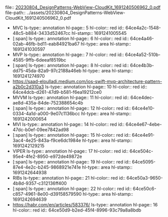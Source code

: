 file:: [20230804_DesignPatterns-WebView-CloudKit_1691240506962_0.pdf](../assets/20230804_DesignPatterns-WebView-CloudKit_1691240506962_0.pdf)
file-path:: ../assets/20230804_DesignPatterns-WebView-CloudKit_1691240506962_0.pdf

- MVC
  ls-type:: annotation
  hl-page:: 5
  hl-color:: red
  id:: 64ce4a2c-1548-48c5-b884-3433d52467cc
  hl-stamp:: 1691241005545
- [:span]
  ls-type:: annotation
  hl-page:: 6
  hl-color:: red
  id:: 64ce4a46-02ab-46fb-bd11-eab84921ba67
  hl-type:: area
  hl-stamp:: 1691241030597
- MVP
  ls-type:: annotation
  hl-page:: 7
  hl-color:: red
  id:: 64ce4a52-510b-4585-9ffb-6deeaf8519bc
- [:span]
  ls-type:: annotation
  hl-page:: 8
  hl-color:: red
  id:: 64ce4b3b-dd75-45da-82a9-97c2188a46eb
  hl-type:: area
  hl-stamp:: 1691241274970
- https://saad-eloulladi.medium.com/ios-swift-mvp-architecture-pattern-a2b0c2d310a3
  ls-type:: annotation
  hl-page:: 10
  hl-color:: red
  id:: 64ce4dcb-d261-47d9-b581-f6ea19212ce0
- MVVM
  ls-type:: annotation
  hl-page:: 11
  hl-color:: red
  id:: 64ce4dec-ae8d-435a-84de-752388654c4b
- [:span]
  ls-type:: annotation
  hl-page:: 12
  hl-color:: red
  id:: 64ce4e10-0334-4a1d-a000-9e07c1136bcc
  hl-type:: area
  hl-stamp:: 1691242000654
- MVI
  ls-type:: annotation
  hl-page:: 14
  hl-color:: red
  id:: 64ce4e67-4ebe-47dc-b0ef-09ee7842ad98
- [:span]
  ls-type:: annotation
  hl-page:: 15
  hl-color:: red
  id:: 64ce4e91-3ac4-4e25-843a-f9ce6dc1984e
  hl-type:: area
  hl-stamp:: 1691242129215
- VIPER
  ls-type:: annotation
  hl-page:: 17
  hl-color:: red
  id:: 64ce504c-95e4-4fe2-8950-e972de49872e
- [:span]
  ls-type:: annotation
  hl-page:: 19
  hl-color:: red
  id:: 64ce5095-87e4-4e2c-b245-9868921e741e
  hl-type:: area
  hl-stamp:: 1691242644938
- RIBs
  ls-type:: annotation
  hl-page:: 21
  hl-color:: red
  id:: 64ce50a3-9650-4b8d-9357-c312136ff400
- [:span]
  ls-type:: annotation
  hl-page:: 22
  hl-color:: red
  id:: 64ce50c6-c857-4961-8e00-d39158579590
  hl-type:: area
  hl-stamp:: 1691242694639
- https://habr.com/en/articles/583376/
  ls-type:: annotation
  hl-page:: 16
  hl-color:: red
  id:: 64ce50d9-b2ed-45f4-8996-93c79a8a8bdb
